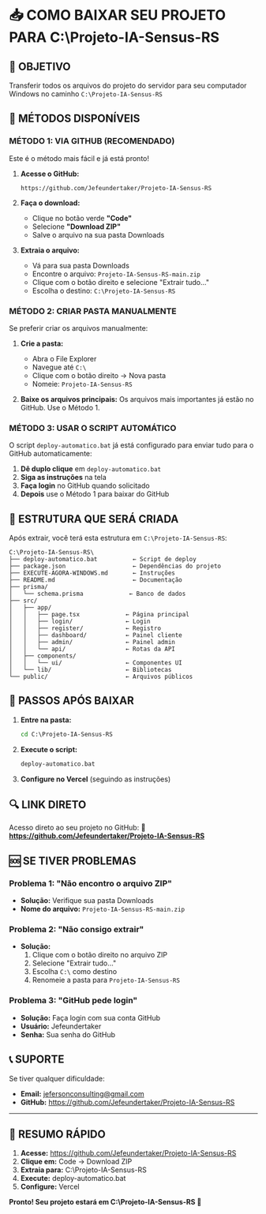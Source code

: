 # 📥 COMO BAIXAR SEU PROJETO PARA C:\Projeto-IA-Sensus-RS

## 🎯 OBJETIVO
Transferir todos os arquivos do projeto do servidor para seu computador Windows no caminho `C:\Projeto-IA-Sensus-RS`

## 🔄 MÉTODOS DISPONÍVEIS

### MÉTODO 1: VIA GITHUB (RECOMENDADO)
Este é o método mais fácil e já está pronto!

1. **Acesse o GitHub:**
   ```
   https://github.com/Jefeundertaker/Projeto-IA-Sensus-RS
   ```

2. **Faça o download:**
   - Clique no botão verde **"Code"**
   - Selecione **"Download ZIP"**
   - Salve o arquivo na sua pasta Downloads

3. **Extraia o arquivo:**
   - Vá para sua pasta Downloads
   - Encontre o arquivo: `Projeto-IA-Sensus-RS-main.zip`
   - Clique com o botão direito e selecione "Extrair tudo..."
   - Escolha o destino: `C:\Projeto-IA-Sensus-RS`

### MÉTODO 2: CRIAR PASTA MANUALMENTE
Se preferir criar os arquivos manualmente:

1. **Crie a pasta:**
   - Abra o File Explorer
   - Navegue até `C:\`
   - Clique com o botão direito → Nova pasta
   - Nomeie: `Projeto-IA-Sensus-RS`

2. **Baixe os arquivos principais:**
   Os arquivos mais importantes já estão no GitHub. Use o Método 1.

### MÉTODO 3: USAR O SCRIPT AUTOMÁTICO
O script `deploy-automatico.bat` já está configurado para enviar tudo para o GitHub automaticamente:

1. **Dê duplo clique** em `deploy-automatico.bat`
2. **Siga as instruções** na tela
3. **Faça login** no GitHub quando solicitado
4. **Depois** use o Método 1 para baixar do GitHub

## 📁 ESTRUTURA QUE SERÁ CRIADA

Após extrair, você terá esta estrutura em `C:\Projeto-IA-Sensus-RS`:

```
C:\Projeto-IA-Sensus-RS\
├── deploy-automatico.bat          ← Script de deploy
├── package.json                   ← Dependências do projeto
├── EXECUTE-AGORA-WINDOWS.md       ← Instruções
├── README.md                      ← Documentação
├── prisma/
│   └── schema.prisma             ← Banco de dados
├── src/
│   ├── app/
│   │   ├── page.tsx             ← Página principal
│   │   ├── login/               ← Login
│   │   ├── register/            ← Registro
│   │   ├── dashboard/           ← Painel cliente
│   │   ├── admin/               ← Painel admin
│   │   └── api/                 ← Rotas da API
│   ├── components/
│   │   └── ui/                  ← Componentes UI
│   └── lib/                     ← Bibliotecas
└── public/                      ← Arquivos públicos
```

## 🚀 PASSOS APÓS BAIXAR

1. **Entre na pasta:**
   ```cmd
   cd C:\Projeto-IA-Sensus-RS
   ```

2. **Execute o script:**
   ```cmd
   deploy-automatico.bat
   ```

3. **Configure no Vercel** (seguindo as instruções)

## 🔍 LINK DIRETO

Acesso direto ao seu projeto no GitHub:
🔗 **https://github.com/Jefeundertaker/Projeto-IA-Sensus-RS**

## 🆘 SE TIVER PROBLEMAS

### Problema 1: "Não encontro o arquivo ZIP"
- **Solução:** Verifique sua pasta Downloads
- **Nome do arquivo:** `Projeto-IA-Sensus-RS-main.zip`

### Problema 2: "Não consigo extrair"
- **Solução:** 
  1. Clique com o botão direito no arquivo ZIP
  2. Selecione "Extrair tudo..."
  3. Escolha `C:\` como destino
  4. Renomeie a pasta para `Projeto-IA-Sensus-RS`

### Problema 3: "GitHub pede login"
- **Solução:** Faça login com sua conta GitHub
- **Usuário:** Jefeundertaker
- **Senha:** Sua senha do GitHub

## 📞 SUPORTE

Se tiver qualquer dificuldade:
- **Email:** jefersonconsulting@gmail.com
- **GitHub:** https://github.com/Jefeundertaker/Projeto-IA-Sensus-RS

---

## 🎉 RESUMO RÁPIDO

1. **Acesse:** https://github.com/Jefeundertaker/Projeto-IA-Sensus-RS
2. **Clique em:** Code → Download ZIP
3. **Extraia para:** C:\Projeto-IA-Sensus-RS
4. **Execute:** deploy-automatico.bat
5. **Configure:** Vercel

**Pronto! Seu projeto estará em C:\Projeto-IA-Sensus-RS 🚀**